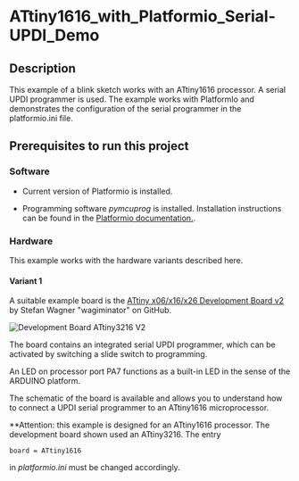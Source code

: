 # ATtiny1616_with_Platformio_Serial-UPDI_Demo

## Description
This example of a blink sketch works with an ATtiny1616 processor.
A serial UPDI programmer is used.
The example works with PlatformIo and demonstrates the configuration of the serial programmer in the platformio.ini file.
 
## Prerequisites to run this project

### Software

- Current version of Platformio is installed.

- Programming software *pymcuprog* is installed. Installation instructions can be found in the [Platformio documentation.](https://docs.platformio.org/en/latest/platforms/atmelmegaavr.html#upload-using-pymcuprog-serialupdi). 



### Hardware
This example works with the hardware variants described here. 

####  Variant 1
A suitable example board is the [ATtiny x06/x16/x26 Development Board v2](https://github.com/wagiminator/AVR-Development-Boards/tree/master/ATtiny3216_DevBoard_v2)
by Stefan Wagner "wagiminator" on GitHub.

![Development Board ATtiny3216 V2](https://raw.githubusercontent.com/wagiminator/AVR-Development-Boards/master/ATtiny3216_DevBoard_v2/documentation/ATtiny3216_DevBoard_v2_pic1.jpg)

The board contains an integrated serial UPDI programmer, which can be activated by switching a slide switch to programming.

An LED on processor port PA7 functions as a built-in LED in the sense of the ARDUINO platform.

The schematic of the board is available and allows you to understand how to connect a UPDI serial programmer to an ATtiny1616 microprocessor.

**Attention: this example is designed for an ATtiny1616 processor. The development board shown used an ATtiny3216. The entry
```
board = ATtiny1616
```
in *platformio.ini* must be changed accordingly.

